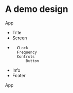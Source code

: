 # A demo design


App
-   Title
-   Screen
-       CLock
        Frequency
        Controls
            Button
-   Info
-   Footer

App


